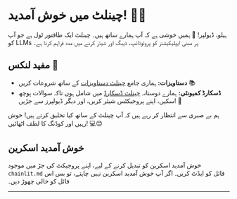 <!--
CO_OP_TRANSLATOR_METADATA:
{
  "original_hash": "c49526c7abc56b0b5f1e835c1739f18e",
  "translation_date": "2025-09-24T13:42:19+00:00",
  "source_file": "Module08/chainlit.md",
  "language_code": "ur"
}
-->
# چینلٹ میں خوش آمدید! 🚀🤖

ہیلو، ڈیولپر! 👋 ہمیں خوشی ہے کہ آپ ہمارے ساتھ ہیں۔ چینلٹ ایک طاقتور ٹول ہے جو آپ کو LLMs پر مبنی ایپلیکیشنز کو پروٹوٹائپ، ڈیبگ اور شیئر کرنے میں مدد فراہم کرتا ہے۔

## مفید لنکس 🔗

- **دستاویزات:** ہماری جامع [چینلٹ دستاویزات](https://docs.chainlit.io) کے ساتھ شروعات کریں 📚
- **ڈسکارڈ کمیونٹی:** ہمارے دوستانہ [چینلٹ ڈسکارڈ](https://discord.gg/k73SQ3FyUh) میں شامل ہوں تاکہ سوالات پوچھ سکیں، اپنے پروجیکٹس شیئر کریں، اور دیگر ڈیولپرز سے جڑیں! 💬

ہم بے صبری سے انتظار کر رہے ہیں کہ آپ چینلٹ کے ساتھ کیا تخلیق کرتے ہیں! خوش رہیں اور کوڈنگ کا لطف اٹھائیں! 💻😊

## خوش آمدید اسکرین

خوش آمدید اسکرین کو تبدیل کرنے کے لیے، اپنے پروجیکٹ کی جڑ میں موجود `chainlit.md` فائل کو ایڈٹ کریں۔ اگر آپ خوش آمدید اسکرین نہیں چاہتے، تو بس اس فائل کو خالی چھوڑ دیں۔

---

